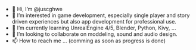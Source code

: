 - 👋 Hi, I’m @juscghwe
- 👀 I’m interested in game development, especially single player and story driven experiences but also app development for professional use.
- 🌱 I’m currently learning UnrealEngine 4/5, Blender, Python, Kivy, ...
- 💞️ I’m looking to collaborate on moddeling, sound and audio design.
- 📫 How to reach me ... (comming as soon as progress is done)

<!---
juscghwe/juscghwe is a ✨ special ✨ repository because its `README.md` (this file) appears on your GitHub profile.
You can click the Preview link to take a look at your changes.
--->
